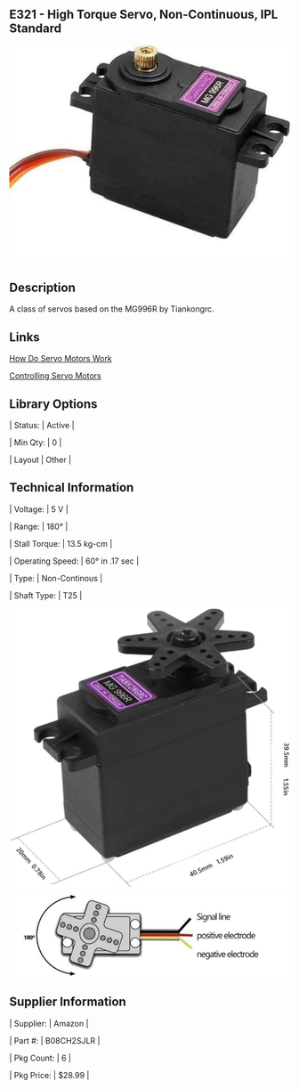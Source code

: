 ## E321 - High Torque Servo, Non-Continuous, IPL Standard

 

![image](CAD/E321/image.png)

 

## Description   

 

A class of servos based on the MG996R by Tiankongrc.



## Links   


[How Do Servo Motors Work](https://www.youtube.com/watch?v=LXURLvga8bQ)

[Controlling Servo Motors](https://docs.arduino.cc/learn/electronics/servo-motors)
 

## Library Options

 

| Status: | Active |

| Min Qty: | 0 |

| Layout | Other |

 

## Technical Information


| Voltage: | 5 V |

| Range: | 180° |

| Stall Torque: | 13.5 kg-cm |

| Operating Speed: | 60° in .17 sec |

| Type: | Non-Continous |

| Shaft Type: | T25 |

![image](CAD/E321/image0.png)
![image](CAD/E321/image1.png)


## Supplier Information

 

| Supplier: | Amazon |

| Part #: | B08CH2SJLR |        

| Pkg Count: | 6 |

| Pkg Price: | $28.99 |